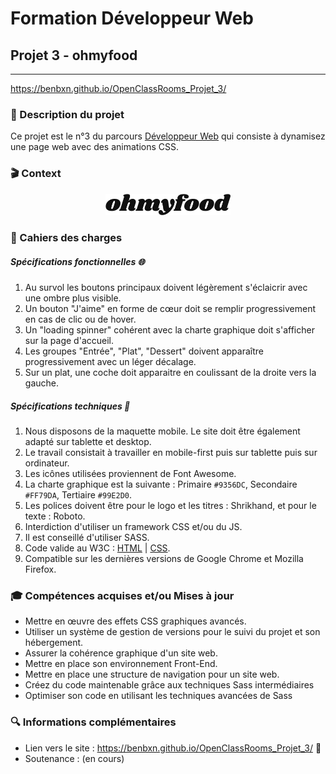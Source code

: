 # Formation Développeur Web
## Projet 3 - ohmyfood
------------
https://benbxn.github.io/OpenClassRooms_Projet_3/

### 📝 Description du projet
Ce projet est le n°3 du parcours [Développeur Web](https://openclassrooms.com/fr/paths/556-developpeur-web "Développeur  Web") qui consiste à dynamisez une page web avec des animations CSS.

### 🎬 Context

<p align="center">
<img alt="Logo ohmyfood" width="200px" src="https://raw.githubusercontent.com/BenBxn/OpenClassRooms_Projet_3/main/images/logo/ohmyfood@2x.svg" />
</p>


### 📘 Cahiers des charges
##### Spécifications fonctionnelles 🌐
1. Au survol les boutons principaux doivent légèrement s'éclaicrir avec une ombre plus visible.
2. Un bouton "J'aime" en forme de cœur doit se remplir progressivement en cas de clic ou de hover.
3. Un "loading spinner" cohérent avec la charte graphique doit s'afficher sur la page d'accueil.
4. Les groupes "Entrée", "Plat", "Dessert" doivent apparaître progressivement avec un léger décalage.
5. Sur un plat, une coche doit apparaitre en coulissant de la droite vers la gauche.
##### Spécifications techniques 🧬
1. Nous disposons de la maquette mobile. Le site doit être également adapté sur tablette et desktop.  
2. Le travail consistait à travailler en mobile-first puis sur tablette puis sur ordinateur.
3. Les icônes utilisées proviennent de Font Awesome.
4. La charte graphique est la suivante : Primaire `#9356DC`, Secondaire `#FF79DA`, Tertiaire `#99E2D0`.
5. Les polices doivent être pour le logo et les titres : Shrikhand, et pour le texte : Roboto.
6. Interdiction d'utiliser un framework CSS et/ou du JS.
7. Il est conseillé d'utiliser SASS.
8. Code valide au W3C : [HTML](https://validator.w3.org/nu/?doc=https%3A%2F%2Fbenbxn.github.io%2FOpenClassRooms_Projet_3%2F "HTML") | [CSS](https://jigsaw.w3.org/css-validator/validator?uri=https%3A%2F%2Fbenbxn.github.io%2FOpenClassRooms_Projet_3%2F&profile=css3svg&usermedium=all&warning=1&vextwarning=&lang=fr "CSS").
9. Compatible sur les dernières versions de Google Chrome et Mozilla Firefox.


### 🎓 Compétences acquises et/ou Mises à jour
- Mettre en œuvre des effets CSS graphiques avancés.
- Utiliser un système de gestion de versions pour le suivi du projet et son hébergement.
- Assurer la cohérence graphique d'un site web.
- Mettre en place son environnement Front-End.
- Mettre en place une structure de navigation pour un site web.
- Créez du code maintenable grâce aux techniques Sass intermédiaires
- Optimiser son code en utilisant les techniques avancées de Sass


### 🔍 Informations complémentaires
- Lien vers le site : https://benbxn.github.io/OpenClassRooms_Projet_3/ 🔗
- Soutenance : (en cours)

